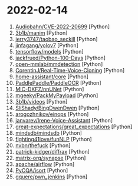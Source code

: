 # 2022-02-14

1. [Audiobahn/CVE-2022-20699](https://github.com/Audiobahn/CVE-2022-20699 "Cisco Anyconnect VPN unauth RCE (rwx stack)") [Python]
2. [3b1b/manim](https://github.com/3b1b/manim "Animation engine for explanatory math videos") [Python]
3. [jerry3747/taobao_seckill](https://github.com/jerry3747/taobao_seckill "淘宝、天猫半价抢购，抢电视、抢茅台，干死黄牛党") [Python]
4. [jinfagang/yolov7](https://github.com/jinfagang/yolov7 "🔥🔥🔥🔥 YOLO with Transformers and Instance Segmentation, with TensorRT acceleration! 🔥🔥🔥") [Python]
5. [tensorflow/models](https://github.com/tensorflow/models "Models and examples built with TensorFlow") [Python]
6. [jackfrued/Python-100-Days](https://github.com/jackfrued/Python-100-Days "Python - 100天从新手到大师") [Python]
7. [open-mmlab/mmdetection](https://github.com/open-mmlab/mmdetection "OpenMMLab Detection Toolbox and Benchmark") [Python]
8. [CorentinJ/Real-Time-Voice-Cloning](https://github.com/CorentinJ/Real-Time-Voice-Cloning "Clone a voice in 5 seconds to generate arbitrary speech in real-time") [Python]
9. [home-assistant/core](https://github.com/home-assistant/core "🏡 Open source home automation that puts local control and privacy first.") [Python]
10. [PaddlePaddle/PaddleOCR](https://github.com/PaddlePaddle/PaddleOCR "Awesome multilingual OCR toolkits based on PaddlePaddle (practical ultra lightweight OCR system, support 80+ languages recognition, provide data annotation and synthesis tools, support training and deployment among server, mobile, embedded and IoT devices)") [Python]
11. [MIC-DKFZ/nnUNet](https://github.com/MIC-DKFZ/nnUNet "") [Python]
12. [mgeeky/PackMyPayload](https://github.com/mgeeky/PackMyPayload "A PoC that packages payloads into output containers to evade Mark-of-the-Web flag & demonstrate risks associated with container file formats. Supports: ZIP, 7zip, PDF, ISO, IMG, CAB, VHD, VHDX") [Python]
13. [3b1b/videos](https://github.com/3b1b/videos "Code for the manim-generated scenes used in 3blue1brown videos") [Python]
14. [SliShady/BingDwenDwen](https://github.com/SliShady/BingDwenDwen "使用python绘制冰墩墩") [Python]
15. [arogozhnikov/einops](https://github.com/arogozhnikov/einops "Deep learning operations reinvented (for pytorch, tensorflow, jax and others)") [Python]
16. [janvarev/Irene-Voice-Assistant](https://github.com/janvarev/Irene-Voice-Assistant "Ирина - русский голосовой ассистент для работы оффлайн. Поддерживает скиллы через плагины.") [Python]
17. [great-expectations/great_expectations](https://github.com/great-expectations/great_expectations "Always know what to expect from your data.") [Python]
18. [mindsdb/mindsdb](https://github.com/mindsdb/mindsdb "In-Database Machine Learning") [Python]
19. [fighting41love/funNLP](https://github.com/fighting41love/funNLP "中英文敏感词、语言检测、中外手机/电话归属地/运营商查询、名字推断性别、手机号抽取、身份证抽取、邮箱抽取、中日文人名库、中文缩写库、拆字词典、词汇情感值、停用词、反动词表、暴恐词表、繁简体转换、英文模拟中文发音、汪峰歌词生成器、职业名称词库、同义词库、反义词库、否定词库、汽车品牌词库、汽车零件词库、连续英文切割、各种中文词向量、公司名字大全、古诗词库、IT词库、财经词库、成语词库、地名词库、历史名人词库、诗词词库、医学词库、饮食词库、法律词库、汽车词库、动物词库、中文聊天语料、中文谣言数据、百度中文问答数据集、句子相似度匹配算法集合、bert资源、文本生成&摘要相关工具、cocoNLP信息抽取工具、国内电话号码正则匹配、清华大学XLORE:中英文跨语言百科知识图谱、清华大学人工智能技术…") [Python]
20. [nvbn/thefuck](https://github.com/nvbn/thefuck "Magnificent app which corrects your previous console command.") [Python]
21. [patrick-kidger/diffrax](https://github.com/patrick-kidger/diffrax "Numerical differential equation solvers in JAX. Autodifferentiable and GPU-capable.") [Python]
22. [matrix-org/synapse](https://github.com/matrix-org/synapse "Synapse: Matrix homeserver written in Python 3/Twisted.") [Python]
23. [apache/airflow](https://github.com/apache/airflow "Apache Airflow - A platform to programmatically author, schedule, and monitor workflows") [Python]
24. [PyCQA/isort](https://github.com/PyCQA/isort "A Python utility / library to sort imports.") [Python]
25. [gquere/pwn_jenkins](https://github.com/gquere/pwn_jenkins "Notes about attacking Jenkins servers") [Python]
